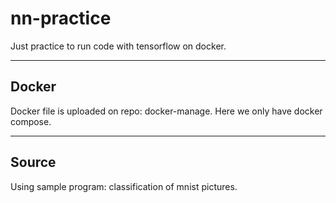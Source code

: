 # nn-practice

Just practice to run code with tensorflow on docker.

---

## Docker

Docker file is uploaded on repo: docker-manage.
Here we only have docker compose.

---

## Source

Using sample program: classification of mnist pictures.

